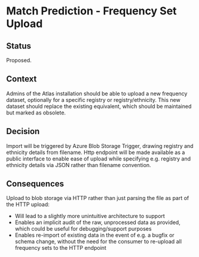 # Match Prediction - Frequency Set Upload

## Status

Proposed.

## Context

Admins of the Atlas installation should be able to upload a new frequency dataset, optionally for a specific registry or 
registry/ethnicity. This new dataset should replace the existing equivalent, which should be maintained but marked as obsolete.

## Decision

Import will be triggered by Azure Blob Storage Trigger, drawing registry and ethnicity details from filename.
Http endpoint will be made available as a public interface to enable ease of upload while specifying e.g. registry and ethnicity 
details via JSON rather than filename convention.

## Consequences

Upload to blob storage via HTTP rather than just parsing the file as part of the HTTP upload:

- Will lead to a slightly more unintuitive architecture to support
- Enables an implicit audit of the raw, unprocessed data as provided, which could be useful for debugging/support purposes
- Enables re-import of existing data in the event of e.g. a bugfix or schema change, without the need for the consumer to re-upload
all frequency sets to the HTTP endpoint